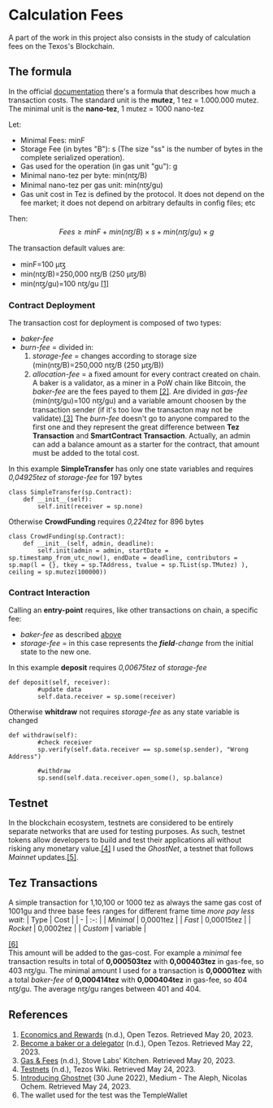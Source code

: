 # Calculation Fees
A part of the work in this project also consists in the study of calculation fees on the Texos's Blockchain.

## The formula
In the official [documentation](https://opentezos.com/tezos-basics/economics-and-rewards/) there's a formula that describes how much a transaction costs.
The standard unit is the **mutez**, 1 tez = 1.000.000 mutez.
The minimal unit is the **nano-tez**, 1 mutez = 1000 nano-tez 

Let: 
* Minimal Fees: minF
* Storage Fee (in bytes "B"): s
  (The size "ss" is the number of bytes in the complete serialized operation).
* Gas used for the operation (in gas unit "gu"): g
* Minimal nano-tez per byte: min(nꜩ/B)
* Minimal nano-tez per gas unit: min(nꜩ/gu)
* Gas unit cost in Tez is defined by the protocol. It does not depend on the fee market; it does not depend on arbitrary defaults in config files; etc 
  
Then:
$$Fees≥minF​+min(nꜩ/B)×s+min(nꜩ/gu​)×g$$

The transaction default values are:
* minF=100 µꜩ
* min(nꜩ/B)=250,000 nꜩ/B (250 µꜩ/B)
* min(nꜩ/gu)=100 nꜩ/gu​ 
[[1]](#References)

### Contract Deployment
The transaction cost for deployment is composed of two types:
* *baker-fee*
* *burn-fee* = divided in:
  1. *storage-fee* = changes according to storage size (min(nꜩ/B)=250,000 nꜩ/B (250 µꜩ/B))
  2. *allocation-fee* = a fixed amount for every contract created on chain.
A baker is a validator, as a miner in a PoW chain like Bitcoin, the *baker-fee* are the fees payed to them [[2]](#references). Are divided in *gas-fee* (min(nꜩ/gu)=100 nꜩ/gu) and a variable amount choosen by the transaction sender (if it's too low the transacton may not be validate).[[3]](#references)
The *burn-fee* doesn't go to anyone compared to the first one and they represent the great difference between **Tez Transaction** and **SmartContract Transaction**.
Actually, an admin can add a balance amount as a starter for the contract, that amount must be added to the total cost.

In this example **SimpleTransfer** has only one state variables and requires *0,04925tez* of *storage-fee* for 197 bytes
```
class SimpleTransfer(sp.Contract):
    def __init__(self):
        self.init(receiver = sp.none)
```
Otherwise **CrowdFunding** requires *0,224tez* for 896 bytes
```
class CrowdFunding(sp.Contract):
    def __init__(self, admin, deadline):
        self.init(admin = admin, startDate = sp.timestamp_from_utc_now(), endDate = deadline, contributors = sp.map(l = {}, tkey = sp.TAddress, tvalue = sp.TList(sp.TMutez) ), ceiling = sp.mutez(100000))
```
### Contract Interaction
Calling an **entry-point** requires, like other transactions on chain, a specific fee:
* *baker-fee* as described [above](#contract-deployment)
* *storage-fee* = in this case represents the ***field**-change* from the initial state to the new one.

In this example **deposit** requires *0,00675tez* of *storage-fee*
```
def deposit(self, receiver):
        #update data
        self.data.receiver = sp.some(receiver)
```
Otherwise **whitdraw** not requires *storage-fee* as any state variable is changed
```
def withdraw(self):
        #check receiver
        sp.verify(self.data.receiver == sp.some(sp.sender), "Wrong Address")

        #withdraw
        sp.send(self.data.receiver.open_some(), sp.balance)
```

## Testnet
In the blockchain ecosystem, testnets are considered to be entirely separate networks that are used for testing purposes. As such, testnet tokens allow developers to build and test their applications all without risking any monetary value.[[4]](#references)
I used the *GhostNet*, a testnet that follows *Mainnet* updates.[[5]](#references).


## Tez Transactions
A simple transaction for 1,10,100 or 1000 tez as always the same gas cost of 1001gu and three base fees ranges for different frame time *more pay less wait*:
| Type | Cost |
| - | :-: |
| *Minimal* | 0,0001tez  |
| *Fast*    | 0,00015tez |
| *Rocket*  | 0,0002tez  |
| *Custom*  |  variable  | 

[[6]](#References)   
This amount will be added to the gas-cost.
For example a *minimal* fee transaction results in total of **0,000503tez** with **0,000403tez** in gas-fee, so 403 nꜩ/gu.
The minimal amount I used for a transaction is **0,00001tez** with a total *baker-fee* of **0,000414tez** with **0,000404tez** in gas-fee, so 404 nꜩ/gu.
The average nꜩ/gu ranges between 401 and 404.


## References
1. [Economics and Rewards](https://opentezos.com/tezos-basics/economics-and-rewards/) (n.d.), Open Tezos. Retrieved May 20, 2023.
2. [Become a baker or a delegator](https://opentezos.com/contribute/baker/) (n.d.), Open Tezos. Retrieved May 22, 2023.
3. [Gas & Fees](https://kitchen.stove-labs.com/docs/knowledge/tezos_protocol/operations/gas-fees/) (n.d.), Stove Labs' Kitchen. Retrieved May 20, 2023.
4. [Testnets](https://wiki.tezos.com/build/clients/testnets) (n.d.), Tezos Wiki. Retrieved May 24, 2023.
5. [Introducing Ghostnet](https://medium.com/the-aleph/introducing-ghostnet-1bf39976e61f) (30 June 2022), Medium - The Aleph, Nicolas Ochem. Retrieved May 24, 2023.
6. The wallet used for the test was the TempleWallet

